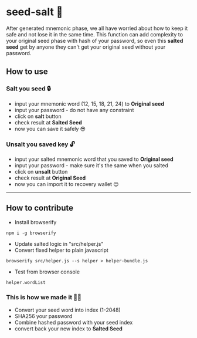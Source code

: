# seed-salt :salt:
After generated mnemonic phase, we all have worried about how to keep it safe and not lose it in the same time.
This function can add complexity to your original seed phase with hash of your password, so even this **salted seed** get by anyone they can't get your original seed without your password.

## How to use
### Salt you seed 🔒
- input your mnemonic word (12, 15, 18, 21, 24) to **Original seed**
- input your password - do not have any constraint
- click on **salt** button
- check result at **Salted Seed**
- now you can save it safely 😎

### Unsalt you saved key 🔓
- input your salted mnemonic word that you saved to **Original seed**
- input your password - make sure it's the same when you salted
- click on **unsalt** button
- check result at **Original Seed**
- now you can import it to recovery wallet 😌

---
## How to contribute
- Install browserify
```
npm i -g browserify
```
- Update salted logic in "src/helper.js"
- Convert fixed helper to plain javascript
```
browserify src/helper.js --s helper > helper-bundle.js
```
- Test from browser console
``` 
helper.wordList
```


### This is how we made it 👷‍♂️
- Convert your seed word into index (1-2048)
- SHA256 your password
- Combine hashed password with your seed index
- convert back your new index to **Salted Seed**
